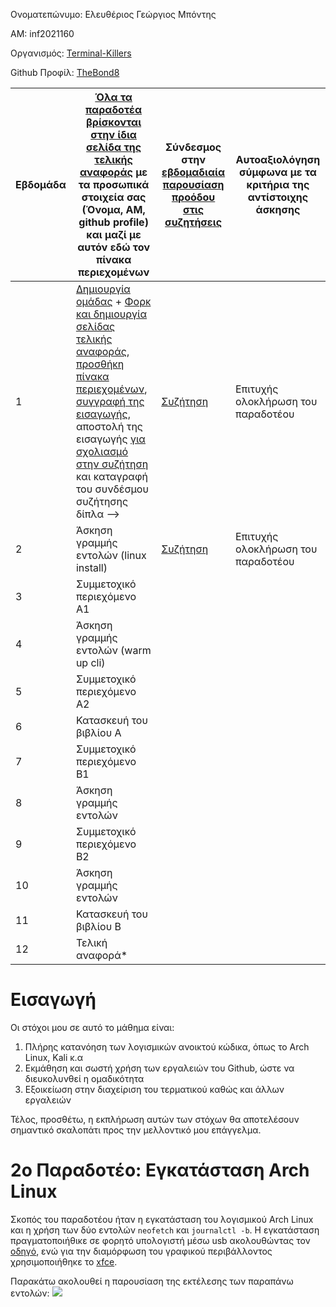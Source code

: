Ονοματεπώνυμο: Ελευθέριος Γεώργιος Μπόντης

ΑΜ: inf2021160

Οργανισμός: [Terminal-Killers](https://github.com/Terminal-Killers) 

Github Προφίλ: [TheBond8](https://github.com/TheBond08)

 Εβδομάδα | [Όλα τα παραδοτέα βρίσκονται στην ίδια σελίδα της τελικής αναφοράς](https://courses-ionio.github.io/help/deliverables/) με τα προσωπικά στοιχεία σας (Όνομα, ΑΜ, github profile) και μαζί με αυτόν εδώ τον πίνακα περιεχομένων | Σύνδεσμος στην [εβδομαδιαία παρουσίαση προόδου στις συζητήσεις](https://github.com/courses-ionio/help/discussions/categories/show-and-tell) | Αυτοαξιολόγηση σύμφωνα με τα κριτήρια της αντίστοιχης άσκησης |
| --- | --- | --- | --- |
| 1 |  [Δημιουργία ομάδας](https://github.com/courses-ionio/hci/discussions/1794) + [Φορκ και δημιουργία σελίδας τελικής αναφοράς](https://courses-ionio.github.io/help/guide/), [προσθήκη πίνακα περιεχομένων](https://raw.githubusercontent.com/courses-ionio/hci/master/README.md), [συγγραφή της εισαγωγής](https://courses-ionio.github.io/help/intro/), αποστολή της εισαγωγής [για σχολιασμό στην συζήτηση](https://github.com/courses-ionio/help/discussions/categories/show-and-tell) και καταγραφή του συνδέσμου συζήτησης δίπλα --> |[Συζήτηση](https://github.com/courses-ionio/help/discussions/1157)|Επιτυχής ολοκλήρωση του παραδοτέου|
| 2 | Άσκηση γραμμής εντολών (linux install) |[Συζήτηση](https://github.com/courses-ionio/help/discussions/1154)|Επιτυχής ολοκλήρωση του παραδοτέου|
| 3 | Συμμετοχικό περιεχόμενο A1 | | |
| 4 | Άσκηση γραμμής εντολών (warm up cli) | | |
| 5 | Συμμετοχικό περιεχόμενο A2 | | |
| 6 | Κατασκευή του βιβλίου Α | | |
| 7 | Συμμετοχικό περιεχόμενο B1 | | |
| 8 | Άσκηση γραμμής εντολών | | |
| 9 | Συμμετοχικό περιεχόμενο B2 | | |
| 10 | Άσκηση γραμμής εντολών | | |
| 11 | Κατασκευή του βιβλίου Β | | |
| 12 | Τελική αναφορά* | | |

# Εισαγωγή
Οι στόχοι μου σε αυτό το μάθημα είναι:

1) Πλήρης κατανόηση των λογισμικών ανοικτού κώδικα, όπως το Arch Linux, Kali κ.α
2) Εκμάθηση και σωστή χρήση των εργαλειών του Github, ώστε να διευκολυνθεί η ομαδικότητα 
3) Εξοικείωση στην διαχείριση του τερματικού καθώς και άλλων εργαλειών

Τέλος, προσθέτω, η εκπλήρωση αυτών των στόχων θα αποτελέσουν σημαντικό σκαλοπάτι προς την μελλοντικό μου επάγγελμα.

# 2ο Παραδοτέο: Εγκατάσταση Arch Linux
Σκοπός του παραδοτέου ήταν η εγκατάσταση του λογισμικού Arch Linux και η χρήση των δύο εντολών `neofetch` και `journalctl -b`. Η εγκατάσταση πραγματοποιήθικε σε φορητό υπολογιστή μέσω usb ακολουθώντας τον [οδηγό](https://itsfoss.com/install-arch-linux/), ενώ για την διαμόρφωση του γραφικού περιβάλλοντος χρησιμοποιήθηκε το [xfce](https://wiki.archlinux.org/title/xfce).

Παρακάτω ακολουθεί η παρουσίαση της εκτέλεσης των παραπάνω εντολών:
<a href="https://asciinema.org/a/529866" target="_blank"><img src="https://asciinema.org/a/529866.svg" /></a>

